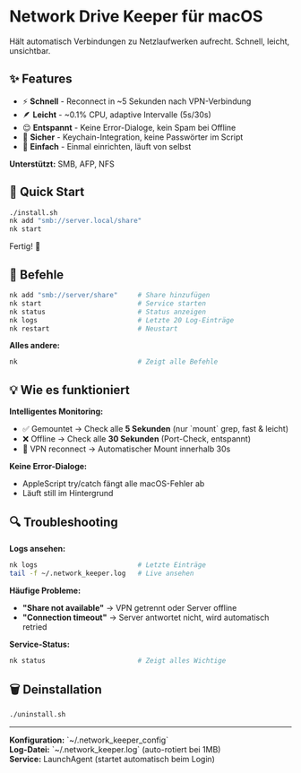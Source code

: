 # Network Drive Keeper für macOS

Hält automatisch Verbindungen zu Netzlaufwerken aufrecht. Schnell, leicht, unsichtbar.

## ✨ Features

- ⚡ **Schnell** - Reconnect in ~5 Sekunden nach VPN-Verbindung
- 🪶 **Leicht** - ~0.1% CPU, adaptive Intervalle (5s/30s)
- 😌 **Entspannt** - Keine Error-Dialoge, kein Spam bei Offline
- 🔐 **Sicher** - Keychain-Integration, keine Passwörter im Script
- 🎯 **Einfach** - Einmal einrichten, läuft von selbst

**Unterstützt:** SMB, AFP, NFS

## 🚀 Quick Start

```bash
./install.sh
nk add "smb://server.local/share"
nk start
```

Fertig! 🎉

## 📖 Befehle

```bash
nk add "smb://server/share"     # Share hinzufügen
nk start                        # Service starten
nk status                       # Status anzeigen
nk logs                         # Letzte 20 Log-Einträge
nk restart                      # Neustart
```

**Alles andere:**

```bash
nk                              # Zeigt alle Befehle
```

## 💡 Wie es funktioniert

**Intelligentes Monitoring:**

- ✅ Gemountet → Check alle **5 Sekunden** (nur \`mount\` grep, fast & leicht)
- ❌ Offline → Check alle **30 Sekunden** (Port-Check, entspannt)
- 🔌 VPN reconnect → Automatischer Mount innerhalb 30s

**Keine Error-Dialoge:**

- AppleScript try/catch fängt alle macOS-Fehler ab
- Läuft still im Hintergrund

## 🔍 Troubleshooting

**Logs ansehen:**

```bash
nk logs                         # Letzte Einträge
tail -f ~/.network_keeper.log   # Live ansehen
```

**Häufige Probleme:**

- **"Share not available"** → VPN getrennt oder Server offline
- **"Connection timeout"** → Server antwortet nicht, wird automatisch retried

**Service-Status:**

```bash
nk status                       # Zeigt alles Wichtige
```

## 🗑️ Deinstallation

```bash
./uninstall.sh
```

---

**Konfiguration:** \`~/.network_keeper_config\`  
**Log-Datei:** \`~/.network_keeper.log\` (auto-rotiert bei 1MB)  
**Service:** LaunchAgent (startet automatisch beim Login)
